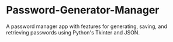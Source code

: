 # Password-Generator-Manager
A password manager app with features for generating, saving, and retrieving passwords using Python's Tkinter and JSON.
